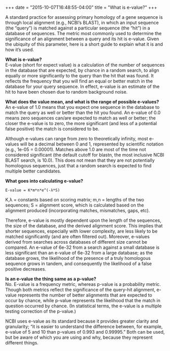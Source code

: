 +++
date = "2015-10-07T16:48:55-04:00"
title = "What is e-value?"
+++

A standard practice for assessing primary homology of a gene sequence is through local alignment (e.g., NCBI’s BLAST), in which an input sequence (the “query”) is matched against a particular sequence (the “hit”) in a database of sequences. The metric most commonly used to determine the significance of an alignment between a query and its hit is e-value. Given the ubiquity of this parameter, here is a short guide to explain what it is and how it’s used.

**What is e-value?**<br>
E-value (short for expect value) is a calculation of the number of sequences in the database that are expected, by chance in a random search, to align equally or more significantly to the query than the hit that was found. It reflects the frequency that you will find an equal or better match in the database for your query sequence. In effect, e-value is an estimate of the hit to have been chosen due to random background noise.

**What does the value mean, and what is the range of possible e-values?**<br>
An e-value of 1.0 means that you expect one sequence in the database to match the query as well or better than the hit you found. An e-value of 0.0 means zero sequences can/are expected to match as well or better; the closer the e-value is to zero, the more significant (and less of a potential false positive) the match is considered to be.

Although e-values can range from zero to theoretically infinity, most e-values will be a decimal between 0 and 1, represented by scientific notation (e.g., 1e-05 = 0.00001). Matches above 1.0 are most of the time not considered significant (the default cutoff for blastn, the most inclusive NCBI BLAST search, is 10.0). This does not mean that they are not potentially homologous sequences, just that a random search is expected to find multiple better candidates.

**What goes into calculating e-value?**

```E-value = K*m*n*e^(-λ*S)```

K,λ = constants based on scoring matrix; m,n = lengths of the two sequences; S = alignment score, which is calculated based on the alignment produced (incorporating matches, mismatches, gaps, etc).

Therefore, e-value is mostly dependent upon the length of the sequences, the size of the database, and the derived alignment score. This implies that shorter sequences, especially with lower complexity, are less likely to be matched significantly (and are often filtered out). Moreover, e-values derived from searches across databases of different size cannot be compared. An e-value of 6e-32 from a search against a small database is less significant than an e-value of 6e-32 from a large database; as the database grows, the likelihood of the presence of a truly homologous sequence grows in tandem, and consequently the likelihood of a false positive decreases.

**Is an e-value the thing same as a p-value?**<br>
No. E-value is a frequency metric, whereas p-value is a probability metric. Though both metrics reflect the significance of the query-hit alignment, e-value represents the number of better alignments that are expected to occur by chance, while p-value represents the likelihood that the match in question occurred by chance. (In statistical terms, the e-value is a multiple testing correction of the p-value.)

NCBI uses e-value as its standard because it provides greater clarity and granularity; “it is easier to understand the difference between, for example, e-value of 5 and 10 than p-values of 0.993 and 0.99995.” Both can be used, but be aware of which you are using and why, because they represent different things.